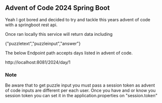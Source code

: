 ## Advent of Code 2024 Spring Boot

Yeah I got bored and decided to try and tackle this years advent of code with a springboot rest api.

Once ran locally this service will return data including 

{"puzzletext","puzzleinput","answer"}

The below Endpoint path accepts days listed in advent of code.

http://localhost:8081/2024/day/1

### Note

Be aware that to get puzzle input you must pass a session token as advent of code inputs are different per each user.
Once you have and or know you session token you can set it in the application.properties on "session.token"